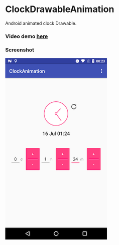 # ClockDrawableAnimation

Android animated clock Drawable.

### Video demo [here](demo.mp4)



### Screenshot 

[![ScreenShot](Screenshot.png)](demo.mp4)

